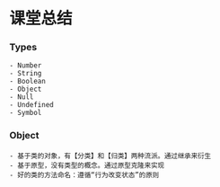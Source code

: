 # 课堂总结

### Types
    - Number
    - String
    - Boolean
    - Object
    - Null
    - Undefined
    - Symbol

### Object
    - 基于类的对象，有【分类】和【归类】两种流派。通过继承来衍生
    - 基于原型，没有类型的概念。通过原型克隆来实现
    - 好的类的方法命名：遵循“行为改变状态”的原则
